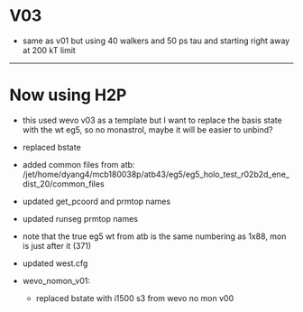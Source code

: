 # V03
* same as v01 but using 40 walkers and 50 ps tau and starting right away at 200 kT limit

--------------------
# Now using H2P
* this used wevo v03 as a template but I want to replace the basis state with the wt eg5, so no monastrol, maybe it will be easier to unbind?
* replaced bstate
* added common files from atb: /jet/home/dyang4/mcb180038p/atb43/eg5/eg5_holo_test_r02b2d_ene_dist_20/common_files
* updated get_pcoord and prmtop names
* updated runseg prmtop names
* note that the true eg5 wt from atb is the same numbering as 1x88, mon is just after it (371)
* updated west.cfg

* wevo_nomon_v01:
    * replaced bstate with i1500 s3 from wevo no mon v00
